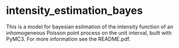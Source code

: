 # intensity_estimation_bayes

This is a model for bayesian estimation of the intensity function of an inhomogeneous Poisson point process on the unit interval, built with PyMC3.
For more information see the README.pdf.
